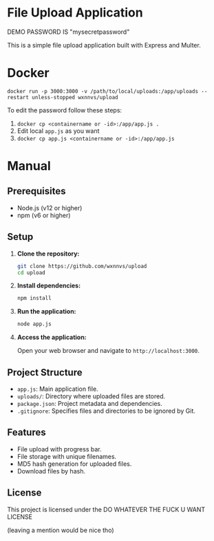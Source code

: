 # File Upload Application

DEMO PASSWORD IS "mysecretpassword"

This is a simple file upload application built with Express and Multer.

# Docker

`docker run -p 3000:3000 -v /path/to/local/uploads:/app/uploads --restart unless-stopped wxnnvs/upload`

To edit the password follow these steps:
1. `docker cp <containername or -id>:/app/app.js .`
2. Edit local `app.js` as you want
3. `docker cp app.js <containername or -id>:/app/app.js`

# Manual
## Prerequisites

- Node.js (v12 or higher)
- npm (v6 or higher)

## Setup

1. **Clone the repository:**

    ```sh
    git clone https://github.com/wxnnvs/upload
    cd upload
    ```

2. **Install dependencies:**

    ```sh
    npm install
    ```

3. **Run the application:**

    ```sh
    node app.js
    ```

4. **Access the application:**

    Open your web browser and navigate to `http://localhost:3000`.

## Project Structure

- `app.js`: Main application file.
- `uploads/`: Directory where uploaded files are stored.
- `package.json`: Project metadata and dependencies.
- `.gitignore`: Specifies files and directories to be ignored by Git.

## Features

- File upload with progress bar.
- File storage with unique filenames.
- MD5 hash generation for uploaded files.
- Download files by hash.

## License

This project is licensed under the DO WHATEVER THE FUCK U WANT LICENSE

(leaving a mention would be nice tho)